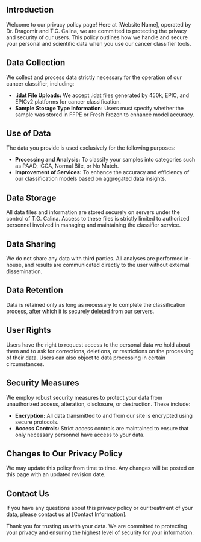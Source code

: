 ## Introduction
Welcome to our privacy policy page! Here at [Website Name], operated by Dr. Dragomir and T.G. Calina, we are committed to protecting the privacy and security of our users. This policy outlines how we handle and secure your personal and scientific data when you use our cancer classifier tools.

## Data Collection
We collect and process data strictly necessary for the operation of our cancer classifier, including:

- **.idat File Uploads:** We accept .idat files generated by 450k, EPIC, and EPICv2 platforms for cancer classification.
- **Sample Storage Type Information:** Users must specify whether the sample was stored in FFPE or Fresh Frozen to enhance model accuracy.

## Use of Data
The data you provide is used exclusively for the following purposes:

- **Processing and Analysis:** To classify your samples into categories such as PAAD, iCCA, Normal Bile, or No Match.
- **Improvement of Services:** To enhance the accuracy and efficiency of our classification models based on aggregated data insights.

## Data Storage
All data files and information are stored securely on servers under the control of T.G. Calina. Access to these files is strictly limited to authorized personnel involved in managing and maintaining the classifier service.

## Data Sharing
We do not share any data with third parties. All analyses are performed in-house, and results are communicated directly to the user without external dissemination.

## Data Retention
Data is retained only as long as necessary to complete the classification process, after which it is securely deleted from our servers.

## User Rights
Users have the right to request access to the personal data we hold about them and to ask for corrections, deletions, or restrictions on the processing of their data. Users can also object to data processing in certain circumstances.

## Security Measures
We employ robust security measures to protect your data from unauthorized access, alteration, disclosure, or destruction. These include:

- **Encryption:** All data transmitted to and from our site is encrypted using secure protocols.
- **Access Controls:** Strict access controls are maintained to ensure that only necessary personnel have access to your data.

## Changes to Our Privacy Policy
We may update this policy from time to time. Any changes will be posted on this page with an updated revision date.

## Contact Us
If you have any questions about this privacy policy or our treatment of your data, please contact us at [Contact Information].

Thank you for trusting us with your data. We are committed to protecting your privacy and ensuring the highest level of security for your information.

